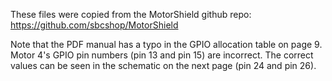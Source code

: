 These files were copied from the MotorShield github repo: https://github.com/sbcshop/MotorShield

Note that the PDF manual has a typo in the GPIO allocation table on page 9. Motor 4's GPIO pin numbers (pin 13 and pin 15) are incorrect. The correct values can be seen in the schematic on the next page (pin 24 and pin 26).
